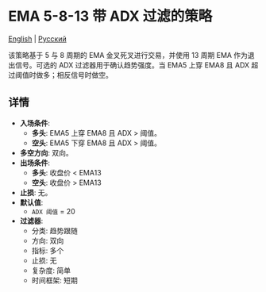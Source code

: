 # EMA 5-8-13 带 ADX 过滤的策略
[English](README.md) | [Русский](README_ru.md)

该策略基于 5 与 8 周期的 EMA 金叉死叉进行交易，并使用 13 周期 EMA 作为退出信号。可选的 ADX 过滤器用于确认趋势强度。当 EMA5 上穿 EMA8 且 ADX 超过阈值时做多；相反信号时做空。

## 详情

- **入场条件**:
  - **多头**: EMA5 上穿 EMA8 且 ADX > 阈值。
  - **空头**: EMA5 下穿 EMA8 且 ADX > 阈值。
- **多空方向**: 双向。
- **出场条件**:
  - **多头**: 收盘价 < EMA13
  - **空头**: 收盘价 > EMA13
- **止损**: 无。
- **默认值**:
  - `ADX 阈值` = 20
- **过滤器**:
  - 分类: 趋势跟随
  - 方向: 双向
  - 指标: 多个
  - 止损: 无
  - 复杂度: 简单
  - 时间框架: 短期
